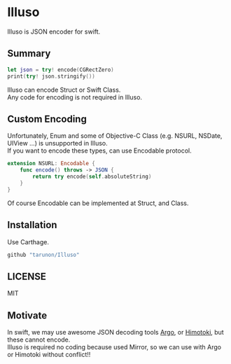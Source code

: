 # Illuso
Illuso is JSON encoder for swift.

## Summary
```swift
let json = try! encode(CGRectZero)
print(try! json.stringify())
```
Illuso can encode Struct or Swift Class.  
Any code for encoding is not required in Illuso.  

## Custom Encoding
Unfortunately, Enum and some of Objective-C Class (e.g. NSURL, NSDate, UIView ...) is unsupported in Illuso.  
If you want to encode these types, can use Encodable protocol.
```swift
extension NSURL: Encodable {
    func encode() throws -> JSON {
        return try encode(self.absoluteString)
    }
}
```
Of course Encodable can be implemented at Struct, and Class.

## Installation
Use Carthage.
```ruby
github "tarunon/Illuso"
```

## LICENSE
MIT

## Motivate
In swift, we may use awesome JSON decoding tools [Argo](https://github.com/thoughtbot/Argo "Argo"), or [Himotoki](https://github.com/ikesyo/Himotoki "Himotoki"), but these cannot encode.  
Illuso is required no coding because used Mirror, so we can use with Argo or Himotoki without conflict!!
